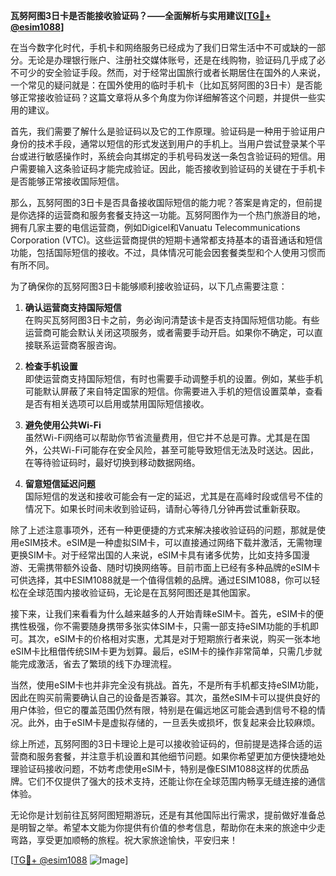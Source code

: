 **瓦努阿图3日卡是否能接收验证码？——全面解析与实用建议[[TG💪+ @esim1088](https://t.me/s/esim1088)]**

在当今数字化时代，手机卡和网络服务已经成为了我们日常生活中不可或缺的一部分。无论是办理银行账户、注册社交媒体账号，还是在线购物，验证码几乎成了必不可少的安全验证手段。然而，对于经常出国旅行或者长期居住在国外的人来说，一个常见的疑问就是：在国外使用的临时手机卡（比如瓦努阿图的3日卡）是否能够正常接收验证码？这篇文章将从多个角度为你详细解答这个问题，并提供一些实用的建议。

首先，我们需要了解什么是验证码以及它的工作原理。验证码是一种用于验证用户身份的技术手段，通常以短信的形式发送到用户的手机上。当用户尝试登录某个平台或进行敏感操作时，系统会向其绑定的手机号码发送一条包含验证码的短信。用户需要输入这条验证码才能完成验证。因此，能否接收到验证码的关键在于手机卡是否能够正常接收国际短信。

那么，瓦努阿图的3日卡是否具备接收国际短信的能力呢？答案是肯定的，但前提是你选择的运营商和服务套餐支持这一功能。瓦努阿图作为一个热门旅游目的地，拥有几家主要的电信运营商，例如Digicel和Vanuatu Telecommunications Corporation (VTC)。这些运营商提供的短期卡通常都支持基本的语音通话和短信功能，包括国际短信的接收。不过，具体情况可能会因套餐类型和个人使用习惯而有所不同。

为了确保你的瓦努阿图3日卡能够顺利接收验证码，以下几点需要注意：

1. **确认运营商支持国际短信**  
   在购买瓦努阿图3日卡之前，务必询问清楚该卡是否支持国际短信功能。有些运营商可能会默认关闭这项服务，或者需要手动开启。如果你不确定，可以直接联系运营商客服咨询。

2. **检查手机设置**  
   即使运营商支持国际短信，有时也需要手动调整手机的设置。例如，某些手机可能默认屏蔽了来自特定国家的短信。你需要进入手机的短信设置菜单，查看是否有相关选项可以启用或禁用国际短信接收。

3. **避免使用公共Wi-Fi**  
   虽然Wi-Fi网络可以帮助你节省流量费用，但它并不总是可靠。尤其是在国外，公共Wi-Fi可能存在安全风险，甚至可能导致短信无法及时送达。因此，在等待验证码时，最好切换到移动数据网络。

4. **留意短信延迟问题**  
   国际短信的发送和接收可能会有一定的延迟，尤其是在高峰时段或信号不佳的情况下。如果长时间未收到验证码，请耐心等待几分钟再尝试重新获取。

除了上述注意事项外，还有一种更便捷的方式来解决接收验证码的问题，那就是使用eSIM技术。eSIM是一种虚拟SIM卡，可以直接通过网络下载并激活，无需物理更换SIM卡。对于经常出国的人来说，eSIM卡具有诸多优势，比如支持多国漫游、无需携带额外设备、随时切换网络等。目前市面上已经有多种品牌的eSIM卡可供选择，其中ESIM1088就是一个值得信赖的品牌。通过ESIM1088，你可以轻松在全球范围内接收验证码，无论是在瓦努阿图还是其他国家。

接下来，让我们来看看为什么越来越多的人开始青睐eSIM卡。首先，eSIM卡的便携性极强，你不需要随身携带多张实体SIM卡，只需一部支持eSIM功能的手机即可。其次，eSIM卡的价格相对实惠，尤其是对于短期旅行者来说，购买一张本地eSIM卡比租借传统SIM卡更为划算。最后，eSIM卡的操作非常简单，只需几步就能完成激活，省去了繁琐的线下办理流程。

当然，使用eSIM卡也并非完全没有挑战。首先，不是所有手机都支持eSIM功能，因此在购买前需要确认自己的设备是否兼容。其次，虽然eSIM卡可以提供良好的用户体验，但它的覆盖范围仍然有限，特别是在偏远地区可能会遇到信号不稳的情况。此外，由于eSIM卡是虚拟存储的，一旦丢失或损坏，恢复起来会比较麻烦。

综上所述，瓦努阿图的3日卡理论上是可以接收验证码的，但前提是选择合适的运营商和服务套餐，并注意手机设置和其他细节问题。如果你希望更加方便快捷地处理验证码接收问题，不妨考虑使用eSIM卡，特别是像ESIM1088这样的优质品牌。它们不仅提供了强大的技术支持，还能让你在全球范围内畅享无缝连接的通信体验。

无论你是计划前往瓦努阿图短期游玩，还是有其他国际出行需求，提前做好准备总是明智之举。希望本文能为你提供有价值的参考信息，帮助你在未来的旅途中少走弯路，享受更加顺畅的旅程。祝大家旅途愉快，平安归来！

[[TG💪+ @esim1088](https://t.me/s/esim1088) ![Image](https://i.postimg.cc/4NQfJmqS/Snipaste-2025-05-13-00-14-12.png)]